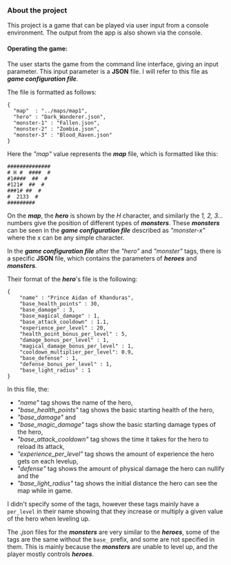 ### About the project

This project is a game that can be played via user input from a console environment. The output from the app is also shown via the console.

#### Operating the game:

The user starts the game from the command line interface, giving an input parameter. This input parameter is a **JSON** file. I will refer to this file as ***game configuration file***.

The file is formatted as follows:

    {
      "map"  : "../maps/map1",
      "hero" : "Dark_Wanderer.json",
      "monster-1" : "Fallen.json",
      "monster-2" : "Zombie.json",
      "monster-3" : "Blood_Raven.json"
    }

Here the *\"map\"* value represents the ***map*** file, which is formatted like this:

    ##############
    # H #  ####  #
    #1####  ##  #
    #121#  ##  #
    ###1# ##  #
    #  2133  #
    #########

On the ***map***, the ***hero*** is shown by the *H* character, and similarly the *1, 2, 3...* numbers give the position of different types of ***monsters***. These ***monsters*** can be seen in the ***game configuration file*** described as *\"monster-x\"* where the x can be any simple character.

In the ***game configuration file*** after the *\"hero\"* and *\"monster\"* tags, there is a specific **JSON** file, which contains the parameters of ***heroes*** and ***monsters***.

Their format of the ***hero***'s file is the following:

    {
        "name" : "Prince Aidan of Khanduras",
        "base_health_points" : 30,
        "base_damage" : 3,
        "base_magical_damage" : 1,
        "base_attack_cooldown" : 1.1,
        "experience_per_level" : 20,
        "health_point_bonus_per_level" : 5,
        "damage_bonus_per_level" : 1,
        "magical_damage_bonus_per_level" : 1,
        "cooldown_multiplier_per_level": 0.9,
        "base_defense" : 1,
        "defense_bonus_per_level" : 1,
        "base_light_radius" : 1
    }

In this file, the:
* *\"name\"* tag shows the name of the hero,
* *\"base_health_points\"* tag shows the basic starting health of the hero,
* *\"base_damage\"* and
* *\"base_magic_damage\"* tags show the basic starting damage types of the hero,
* *\"base_attack_cooldown\"* tag shows the time it takes for the hero to reload its attack,
* *\"experience_per_level\"* tag shows the amount of experience the hero gets on each levelup,
* *\"defense\"* tag shows the amount of physical damage the hero can nullify and the
* *\"base_light_radius\"* tag shows the initial distance the hero can see the map while in game.

I didn't specify some of the tags, however these tags mainly have a `per_level` in their name showing that they increase or multiply a given value of the hero when leveling up.

The *.json* files for the ***monsters*** are very similar to the ***heroes***, some of the tags are the same without the `base_` prefix, and some are not specified in them. This is mainly because the ***monsters*** are unable to level up, and the player mostly controls ***heroes***.
